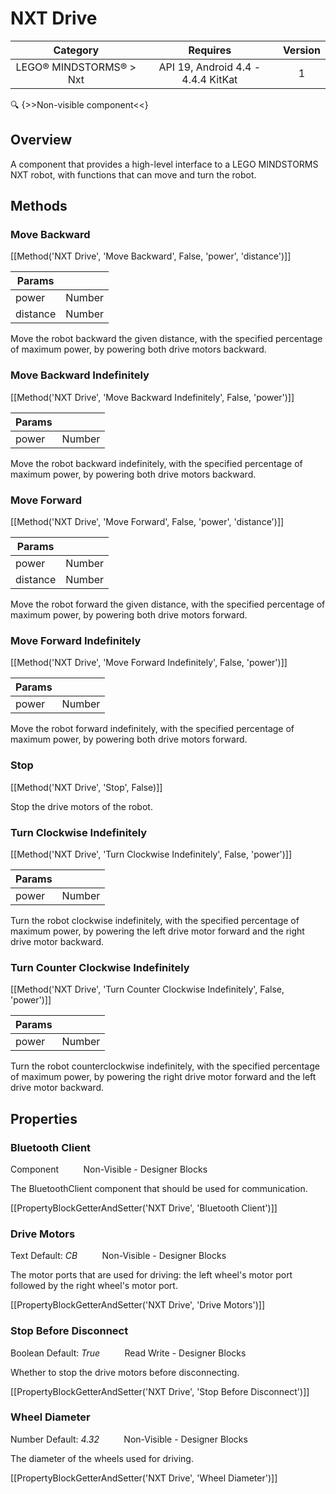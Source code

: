 # NXT Drive

| Category | Requires | Version |
|:--------:|:-------:|:--------:|
|LEGO® MINDSTORMS® > Nxt|API 19, Android 4.4 - 4.4.4 KitKat|1|

:mag: {>>Non-visible component<<}

## Overview

A component that provides a high-level interface to a LEGO MINDSTORMS NXT robot, with functions that can move and turn the robot.

## Methods

### Move Backward

[[Method('NXT Drive', 'Move Backward', False, 'power', 'distance')]]

| Params | []() |
|--------|------|
|power|Number|
|distance|Number|


Move the robot backward the given distance, with the specified percentage of maximum power, by powering both drive motors backward.

### Move Backward Indefinitely

[[Method('NXT Drive', 'Move Backward Indefinitely', False, 'power')]]

| Params | []() |
|--------|------|
|power|Number|


Move the robot backward indefinitely, with the specified percentage of maximum power, by powering both drive motors backward.

### Move Forward

[[Method('NXT Drive', 'Move Forward', False, 'power', 'distance')]]

| Params | []() |
|--------|------|
|power|Number|
|distance|Number|


Move the robot forward the given distance, with the specified percentage of maximum power, by powering both drive motors forward.

### Move Forward Indefinitely

[[Method('NXT Drive', 'Move Forward Indefinitely', False, 'power')]]

| Params | []() |
|--------|------|
|power|Number|


Move the robot forward indefinitely, with the specified percentage of maximum power, by powering both drive motors forward.

### Stop

[[Method('NXT Drive', 'Stop', False)]]

Stop the drive motors of the robot.

### Turn Clockwise Indefinitely

[[Method('NXT Drive', 'Turn Clockwise Indefinitely', False, 'power')]]

| Params | []() |
|--------|------|
|power|Number|


Turn the robot clockwise indefinitely, with the specified percentage of maximum power, by powering the left drive motor forward and the right drive motor backward.

### Turn Counter Clockwise Indefinitely

[[Method('NXT Drive', 'Turn Counter Clockwise Indefinitely', False, 'power')]]

| Params | []() |
|--------|------|
|power|Number|


Turn the robot counterclockwise indefinitely, with the specified percentage of maximum power, by powering the right drive motor forward and the left drive motor backward.

## Properties

### Bluetooth Client

<span class="chip chip-component">Component</span>&nbsp;&nbsp;&nbsp;&nbsp;&nbsp;&nbsp;&nbsp;&nbsp;&nbsp;&nbsp;<span class="chip chip-rw">Non-Visible</span> - <span class="chip chip-bd">Designer</span> <span class="chip chip-bd">Blocks</span> 

The BluetoothClient component that should be used for communication.

[[PropertyBlockGetterAndSetter('NXT Drive', 'Bluetooth Client')]]

### Drive Motors

<span class="chip chip-text">Text</span> <span class="chip chip-text">Default: <i>CB</i></span>&nbsp;&nbsp;&nbsp;&nbsp;&nbsp;&nbsp;&nbsp;&nbsp;&nbsp;&nbsp;<span class="chip chip-rw">Non-Visible</span> - <span class="chip chip-bd">Designer</span> <span class="chip chip-bd">Blocks</span> 

The motor ports that are used for driving: the left wheel's motor port followed by the right wheel's motor port.

[[PropertyBlockGetterAndSetter('NXT Drive', 'Drive Motors')]]

### Stop Before Disconnect

<span class="chip chip-boolean">Boolean</span> <span class="chip chip-boolean">Default: <i>True</i></span>&nbsp;&nbsp;&nbsp;&nbsp;&nbsp;&nbsp;&nbsp;&nbsp;&nbsp;&nbsp;<span class="chip chip-rw">Read</span> <span class="chip chip-rw">Write</span> - <span class="chip chip-bd">Designer</span> <span class="chip chip-bd">Blocks</span> 

Whether to stop the drive motors before disconnecting.

[[PropertyBlockGetterAndSetter('NXT Drive', 'Stop Before Disconnect')]]

### Wheel Diameter

<span class="chip chip-number">Number</span> <span class="chip chip-number">Default: <i>4.32</i></span>&nbsp;&nbsp;&nbsp;&nbsp;&nbsp;&nbsp;&nbsp;&nbsp;&nbsp;&nbsp;<span class="chip chip-rw">Non-Visible</span> - <span class="chip chip-bd">Designer</span> <span class="chip chip-bd">Blocks</span> 

The diameter of the wheels used for driving.

[[PropertyBlockGetterAndSetter('NXT Drive', 'Wheel Diameter')]]